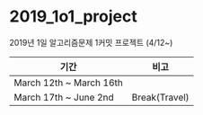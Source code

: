 # 2019_1o1_project
2019년 1일 알고리즘문제 1커밋 프로젝트 (4/12~)

| 기간 |비고  |
|--|--|
| March 12th ~ March 16th |  |
| March 17th ~ June 2nd |Break(Travel)  |
